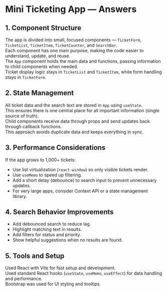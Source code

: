 # Mini Ticketing App — Answers

## 1. Component Structure
The app is divided into small, focused components — `TicketForm`, `TicketList`, `TicketItem`, `TicketCounter`, and `SearchBar`.  
Each component has one main purpose, making the code easier to understand, update, and reuse.  
The `App` component holds the main data and functions, passing information to child components when needed.  
Ticket display logic stays in `TicketList` and `TicketItem`, while form handling stays in `TicketForm`.

## 2. State Management
All ticket data and the search text are stored in `App` using `useState`.  
This ensures there is one central place for all important information (single source of truth).  
Child components receive data through props and send updates back through callback functions.  
This approach avoids duplicate data and keeps everything in sync.

## 3. Performance Considerations
If the app grows to 1,000+ tickets:
- Use list virtualization (`react-window`) so only visible tickets render.
- Use `useMemo` to speed up filtering.
- Add a short delay (debounce) to search input to prevent unnecessary updates.
- For very large apps, consider Context API or a state management library.

## 4. Search Behavior Improvements
- Add debounced search to reduce lag.
- Highlight matching text in results.
- Add filters for status and priority.
- Show helpful suggestions when no results are found.

## 5. Tools and Setup
Used React with Vite for fast setup and development.  
Used standard React hooks (`useState`, `useMemo`, `useEffect`) for data handling and performance.  
Bootstrap was used for UI styling and tooltips.
